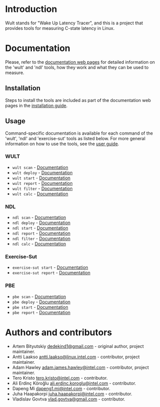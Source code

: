 <!--
-*- coding: utf-8 -*-
vim: ts=4 sw=4 tw=100 et ai si

Copyright (C) 2019-2024 Intel, Inc.
SPDX-License-Identifier: BSD-3-Clause

Author: Artem Bityutskiy <artem.bityutskiy@linux.intel.com>
-->

# Introduction

Wult stands for "Wake Up Latency Tracer", and this is a project that provides tools for measuring
C-state latency in Linux.

# Documentation

Please, refer to the [documentation web pages](https://intel.github.io/wult) for detailed
information on the 'wult' and 'ndl' tools, how they work and what they can be used to measure.

## Installation

Steps to install the tools are included as part of the documentation web pages in the
[installation guide](https://intel.github.io/wult/pages/install-local.html).

## Usage

Command-specific documentation is available for each command of the 'wult', 'ndl' and 'exercise-sut'
tools as listed below. For more general information on how to use the tools, see the
[user guide](https://intel.github.io/wult/pages/user-guide.html).

### WULT

 * `wult scan` - [Documentation](docs/wult-scan.rst)
 * `wult deploy` - [Documentation](docs/wult-deploy.rst)
 * `wult start` - [Documentation](docs/wult-start.rst)
 * `wult report` - [Documentation](docs/wult-report.rst)
 * `wult filter` - [Documentation](docs/wult-filter.rst)
 * `wult calc` - [Documentation](docs/wult-calc.rst)

### NDL

 * `ndl scan` - [Documentation](docs/ndl-scan.rst)
 * `ndl deploy` - [Documentation](docs/ndl-deploy.rst)
 * `ndl start` - [Documentation](docs/ndl-start.rst)
 * `ndl report` - [Documentation](docs/ndl-report.rst)
 * `ndl filter` - [Documentation](docs/ndl-filter.rst)
 * `ndl calc` - [Documentation](docs/ndl-calc.rst)

### Exercise-Sut

 * `exercise-sut start` - [Documentation](docs/exercise-sut-start.rst)
 * `exercise-sut report` - [Documentation](docs/exercise-sut-report.rst)

### PBE
 * `pbe scan` - [Documentation](docs/pbe-scan.rst)
 * `pbe deploy` - [Documentation](docs/pbe-deploy.rst)
 * `pbe start` - [Documentation](docs/pbe-start.rst)
 * `pbe report` - [Documentation](docs/pbe-report.rst)

# Authors and contributors

* Artem Bityutskiy <dedekind1@gmail.com> - original author, project maintainer.
* Antti Laakso <antti.laakso@linux.intel.com> - contributor, project maintainer.
* Adam Hawley <adam.james.hawley@intel.com> - contributor, project maintainer.
* Tero Kristo <tero.kristo@intel.com> - contributor.
* Ali Erdinç Köroğlu <ali.erdinc.koroglu@intel.com> - contributor.
* Dapeng Mi <dapeng1.mi@intel.com> - contributor.
* Juha Haapakorpi <juha.haapakorpi@intel.com> - contributor.
* Vladislav Govtva <vlad.govtva@gmail.com> - contributor.
